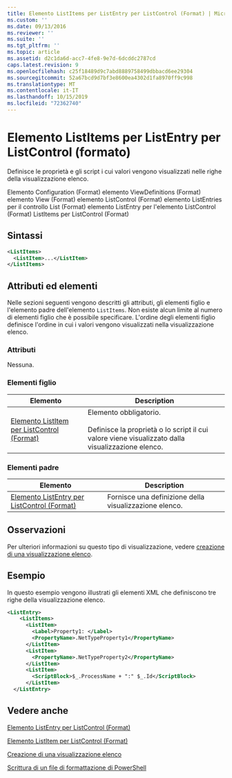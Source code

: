 ```yaml
---
title: Elemento ListItems per ListEntry per ListControl (Format) | Microsoft Docs
ms.custom: ''
ms.date: 09/13/2016
ms.reviewer: ''
ms.suite: ''
ms.tgt_pltfrm: ''
ms.topic: article
ms.assetid: d2c1da6d-acc7-4fe8-9e7d-6dcddc2787cd
caps.latest.revision: 9
ms.openlocfilehash: c25f18489d9c7abd8889758499dbbacd6ee29304
ms.sourcegitcommit: 52a67bcd9d7bf3e8600ea4302d1fa8970ff9c998
ms.translationtype: MT
ms.contentlocale: it-IT
ms.lasthandoff: 10/15/2019
ms.locfileid: "72362740"
---
```

# <a name="listitems-element-for-listentry-for-listcontrol-format"></a>Elemento ListItems per ListEntry per ListControl (formato)

Definisce le proprietà e gli script i cui valori vengono visualizzati nelle righe della visualizzazione elenco.

Elemento Configuration (Format) elemento ViewDefinitions (Format) elemento View (Format) elemento ListControl (Format) elemento ListEntries per il controllo List (Format) elemento ListEntry per l'elemento ListControl (Format) ListItems per ListControl (Format)

## <a name="syntax"></a>Sintassi

```xml
<ListItems>
  <ListItem>...</ListItem>
</ListItems>
```

## <a name="attributes-and-elements"></a>Attributi ed elementi

Nelle sezioni seguenti vengono descritti gli attributi, gli elementi figlio e l'elemento padre dell'elemento `ListItems`. Non esiste alcun limite al numero di elementi figlio che è possibile specificare. L'ordine degli elementi figlio definisce l'ordine in cui i valori vengono visualizzati nella visualizzazione elenco.

### <a name="attributes"></a>Attributi

Nessuna.

### <a name="child-elements"></a>Elementi figlio

|Elemento|Description|
|-------------|-----------------|
|[Elemento ListItem per ListControl (Format)](./listitem-element-for-listitems-for-listcontrol-format.md)|Elemento obbligatorio.<br /><br /> Definisce la proprietà o lo script il cui valore viene visualizzato dalla visualizzazione elenco.|

### <a name="parent-elements"></a>Elementi padre

|Elemento|Description|
|-------------|-----------------|
|[Elemento ListEntry per ListControl (Format)](./listentry-element-for-listcontrol-format.md)|Fornisce una definizione della visualizzazione elenco.|

## <a name="remarks"></a>Osservazioni

Per ulteriori informazioni su questo tipo di visualizzazione, vedere [creazione di una visualizzazione elenco](./creating-a-list-view.md).

## <a name="example"></a>Esempio

In questo esempio vengono illustrati gli elementi XML che definiscono tre righe della visualizzazione elenco.

```xml
<ListEntry>
    <ListItems>
      <ListItem>
        <Label>Property1: </Label>
        <PropertyName>.NetTypeProperty1</PropertyName>
      </ListItem>
      <ListItem>
        <PropertyName>.NetTypeProperty2</PropertyName>
      </ListItem>
      <ListItem>
        <ScriptBlock>$_.ProcessName + ":" $_.Id</ScriptBlock>
      </ListItem>
  </ListEntry>
```

## <a name="see-also"></a>Vedere anche

[Elemento ListEntry per ListControl (Format)](./listentry-element-for-listcontrol-format.md)

[Elemento ListItem per ListControl (Format)](./listitem-element-for-listitems-for-listcontrol-format.md)

[Creazione di una visualizzazione elenco](./creating-a-list-view.md)

[Scrittura di un file di formattazione di PowerShell](./writing-a-powershell-formatting-file.md)
